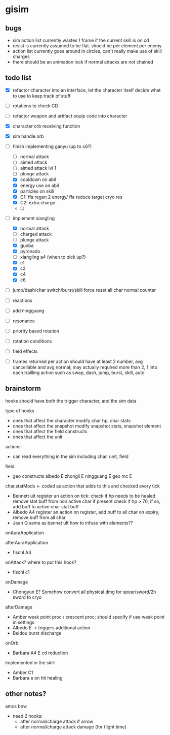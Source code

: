 # gisim

## bugs

- sim action list currently wastes 1 frame if the current skill is on cd
- resist is currently assumed to be flat. should be per element per enemy
- action list currently goes around in circles, can't really make use of skill charges
- there should be an animation lock if normal attacks are not chained

## todo list

- [x] refactor character into an interface, let the character itself decide what to use to keep track of stuff
- [ ] rotations to check CD
- [ ] refactor weapon and artifact equip code into character
- [x] character orb receiving function
- [x] sim handle orb
- [ ] finish implementing ganyu (up to c6?)

  - [ ] normal attack
  - [ ] aimed attack
  - [ ] aimed attack lvl 1
  - [ ] plunge attack
  - [x] cooldown on abil
  - [x] energy use on abil
  - [x] particles on skill
  - [x] C1: ffa regen 2 energy/ ffa reduce target cryo res
  - [x] C2: extra charge
  - [ ]

- [ ] implement xiangling

  - [x] normal attack
  - [ ] charged attack
  - [ ] plunge attack
  - [x] guoba
  - [x] pyronado
  - [ ] xiangling a4 (when to pick up?)
  - [x] c1
  - [x] c2
  - [x] c4
  - [x] c6

- [ ] jump/dash/char switch/burst/skill force reset all char normal counter
- [ ] reactions
- [ ] add ningguang
- [ ] resonance
- [ ] priority based rotation
- [ ] rotation conditions
- [ ] field effects
- [ ] frames returned per action should have at least 2 number, avg cancellable and avg normal; may actually required more than 2, 1 into each trailling action such as swap, dash, jump, burst, skill, auto

## brainstorm

hooks should have both the trigger character, and the sim data

type of hooks

- ones that affect the character
  modify char hp, char stats
- ones that affect the snapshot
  modify snapshot stats, snapshot element
- ones that affect the field
  constructs
- ones that affect the unit

actions:

- can read everything in the sim including char, unit, field

field

- geo constructs
  albedo E
  zhongli E
  ningguang E
  geo mc E

char.statMods <- coded as action that adds to this and checked every tick

- Bennett ult
  register an action
  on tick:
  check if hp needs to be healed
  remove stat buff from non active char if present
  check if hp > 70, if so, add buff to active char stat buff
- Albedo A4
  register an action
  on register, add buff to all char
  on expiry, remove buff from all char
- Jean Q
  same as bennet ult
  how to infuse with elements??

onAuraApplication

afterAuraApplication

- fischl A4

onAttack? where to put this hook?

- fischl c1

onDamage

- Chongyun E? Somehow convert all physical dmg for spear/sword/2h sword to cryo

afterDamage

- Amber weak point proc / crescent proc; should specify if use weak point in settings
- Albedo E -> triggers additional action
- Beidou burst discharge

onOrb

- Barbara A4 E cd reduction

Implemented in the skill

- Amber C1
- Barbara e on hit healing

## other notes?

amos bow

- need 2 hooks:
  - after normal/charge attack if arrow
  - after normal/charge attack damage (for flight time)
